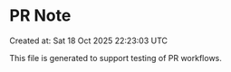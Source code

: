 # PR Note

Created at: Sat 18 Oct 2025 22:23:03 UTC

This file is generated to support testing of PR workflows.
